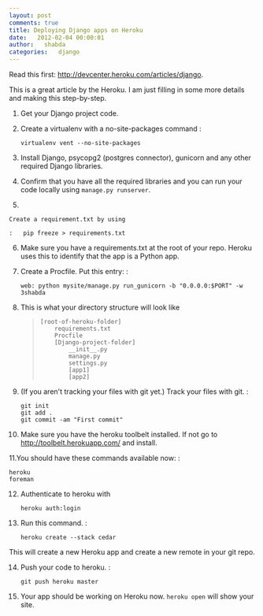 ```yaml
---
layout: post
comments: true
title: Deploying Django apps on Heroku
date:   2012-02-04 00:00:01
author:   shabda
categories:   django
---
```


Read this first: <http://devcenter.heroku.com/articles/django>.

This is a great article by the Heroku. I am just filling in some more
details and making this step-by-step.

1.  Get your Django project code.
2.  Create a virtualenv with a no-site-packages command :

        virtualenv vent --no-site-packages

3.  Install Django, psycopg2 (postgres connector), gunicorn and any
    other required Django libraries.
4.  Confirm that you have all the required libraries and you can run
    your code locally using `manage.py runserver`.
5.

    Create a requirement.txt by using

    :   pip freeze > requirements.txt

6.  Make sure you have a requirements.txt at the root of your repo.
    Heroku uses this to identify that the app is a Python app.
7.  Create a Procfile. Put this entry: :

        web: python mysite/manage.py run_gunicorn -b "0.0.0.0:$PORT" -w 3shabda

8.  This is what your directory structure will look like

    >     [root-of-heroku-folder]
    >         requirements.txt
    >         Procfile
    >         [Django-project-folder]
    >             __init__.py
    >             manage.py
    >             settings.py
    >             [app1]
    >             [app2]

9.  (If you aren\'t tracking your files with git yet.) Track your files
    with git. :

        git init
        git add .
        git commit -am "First commit"

10. Make sure you have the heroku toolbelt installed. If not go to
    <http://toolbelt.herokuapp.com/> and install.

11.You should have these commands available now: :

    heroku
    foreman

12. Authenticate to heroku with

        heroku auth:login

13. Run this command. :

        heroku create --stack cedar

This will create a new Heroku app and create a new remote in your git
repo.

14. Push your code to heroku. :

        git push heroku master

15. Your app should be working on Heroku now. `heroku open` will show
    your site.
